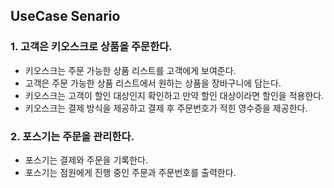 ## UseCase Senario
### 1. 고객은 키오스크로 상품을 주문한다.
- 키오스크는 주문 가능한 상품 리스트를 고객에게 보여준다.
- 고객은 주문 가능한 상품 리스트에서 원하는 상품을 장바구니에 담는다.
- 키오스크는 고객이 할인 대상인지 확인하고 만약 할인 대상이라면 할인을 적용한다.
- 키오스크는 결제 방식을 제공하고 결제 후 주문번호가 적힌 영수증을 제공한다.

### 2. 포스기는 주문을 관리한다.
- 포스기는 결제와 주문을 기록한다.
- 포스기는 점원에게 진행 중인 주문과 주문번호를 출력한다.
